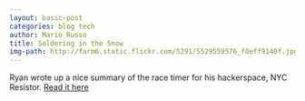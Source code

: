 ```yaml
---
layout: basic-post
categories: blog tech
author: Mario Russo
title: Soldering in the Snow
img-path: http://farm6.static.flickr.com/5291/5529559576_f0eff9140f.jpg
---
```

<div>
    <p>Ryan wrote up a nice summary of the race timer for his hackerspace, NYC Resistor. <a href="http://www.nycresistor.com/2011/03/17/soldering-in-the-snow/">Read it here</a></p>
</div>